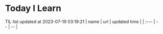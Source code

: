 # Today I Learn 
TIL list updated at 2023-07-19 03:19:21
| name | url | updated time |
| :--- | -- | -- |
